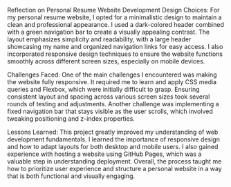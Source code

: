 Reflection on Personal Resume Website Development
Design Choices:
For my personal resume website, I opted for a minimalistic design to maintain a clean and professional appearance. I used a dark-colored header combined with a green navigation bar to create a visually appealing contrast. The layout emphasizes simplicity and readability, with a large header showcasing my name and organized navigation links for easy access. I also incorporated responsive design techniques to ensure the website functions smoothly across different screen sizes, especially on mobile devices.

Challenges Faced:
One of the main challenges I encountered was making the website fully responsive. It required me to learn and apply CSS media queries and Flexbox, which were initially difficult to grasp. Ensuring consistent layout and spacing across various screen sizes took several rounds of testing and adjustments. Another challenge was implementing a fixed navigation bar that stays visible as the user scrolls, which involved tweaking positioning and z-index properties.

Lessons Learned:
This project greatly improved my understanding of web development fundamentals. I learned the importance of responsive design and how to adapt layouts for both desktop and mobile users. I also gained experience with hosting a website using GitHub Pages, which was a valuable step in understanding deployment. Overall, the process taught me how to prioritize user experience and structure a personal website in a way that is both functional and visually engaging.
